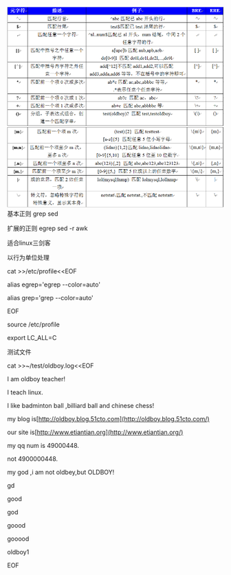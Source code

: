 ![](/assets/15-2.png)![](/assets/15-3.png)基本正则 grep sed

扩展的正则 egrep sed -r awk

适合linux三剑客

以行为单位处理

cat &gt;&gt;/etc/profile&lt;&lt;EOF

alias egrep='egrep --color=auto'

alias grep='grep --color=auto'

EOF

source /etc/profile

export LC\_ALL=C

测试文件

cat &gt;&gt;~/test/oldboy.log&lt;&lt;EOF

I am oldboy teacher!

I teach linux.

I like badminton ball ,billiard ball and chinese chess!

my blog is[http://oldboy.blog.51cto.com](http://oldboy.blog.51cto.com/)

our site is[http://www.etiantian.org](http://www.etiantian.org/)

my qq num is 49000448.

not 4900000448.

my god ,i am not oldbey,but OLDBOY!

gd

good

god

goood

gooood

oldboy1

EOF


